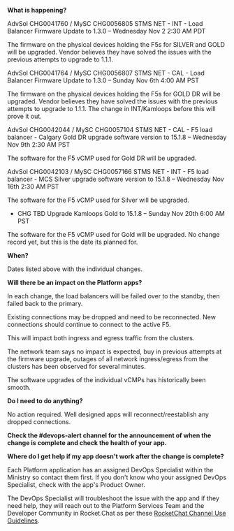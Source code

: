 **What is happening?**

AdvSol CHG0041760 / MySC CHG0056805 STMS NET - INT - Load Balancer Firmware Update to 1.3.0 – Wednesday Nov 2 2:30 AM PDT

The firmware on the physical devices holding the F5s for SILVER and GOLD will be upgraded. Vendor believes they have solved the issues with the previous attempts to upgrade to 1.1.1.

AdvSol CHG0041764 / MySC CHG0056807 STMS NET - CAL - Load Balancer Firmware Update to 1.3.0 – Sunday Nov 6th 4:00 AM PST

The firmware on the physical devices holding the F5s for GOLD DR will be upgraded. Vendor believes they have solved the issues with the previous attempts to upgrade to 1.1.1. The change in INT/Kamloops before this will prove it out.

AdvSol CHG0042044 / MySC CHG0057104 STMS NET - CAL - F5 load balancer - Calgary Gold DR upgrade software version to 15.1.8 – Wednesday Nov 9th 2:30 AM PST

The software for the F5 vCMP used for Gold DR will be upgraded.

AdvSol CHG0042103 / MySC CHG0057166 STMS NET - INT - F5 load balancer - MCS Silver upgrade software version to 15.1.8 – Wednesday Nov 16th 2:30 AM PST

The software for the F5 vCMP used for Silver will be upgraded.

- CHG TBD Upgrade Kamloops Gold to 15.1.8 – Sunday Nov 20th 6:00 AM PST

The software for the F5 vCMP used for Gold will be upgraded. No change record yet, but this is the date its planned for.

**When?**

Dates listed above with the individual changes.

**Will there be an impact on the Platform apps?**

In each change, the load balancers will be failed over to the standby, then failed back to the primary.

Existing connections may be dropped and need to be reconnected. New connections should continue to connect to the active F5.

This will impact both ingress and egress traffic from the clusters.

The network team says no impact is expected, buy in previous attempts at the firmware upgrade, outages of all network ingress/egress from the clusters has been observed for several minutes.

The software upgrades of the individual vCMPs has historically been smooth.

**Do I need to do anything?**

No action required. Well designed apps will reconnect/reestablish any dropped connections.

**Check the #devops-alert channel for the announcement of when the change is complete and check the health of your app.**

**Where do I get help if my app doesn't work after the change is complete?**

Each Platform application has an assigned DevOps Specialist within the Ministry so contact them first. If you don't know who your assigned DevOps Specialist, check with the app's Product Owner.

The DevOps Specialist will troubleshoot the issue with the app and if they need help, they will reach out to the Platform Services Team and the Developer Community in Rocket.Chat as per these [RocketChat Channel Use Guidelines](
https://developer.gov.bc.ca/Getting-human-support-for-issues-not-covered-by-devops-requests).
